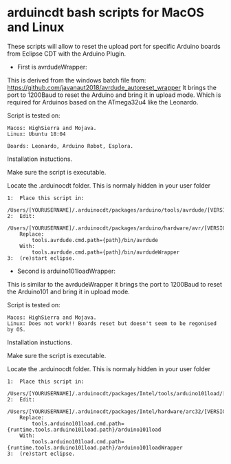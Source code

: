 # arduincdt bash scripts for MacOS and Linux
These scripts will allow to reset the upload port for specific Arduino boards from Eclipse CDT with the Arduino Plugin.

* First is avrdudeWrapper:

This is derived from the windows batch file from: https://github.com/javanaut2018/avrdude_autoreset_wrapper
It brings the port to 1200Baud to reset the Arduino and bring it in upload mode. Which is required for Arduinos based on the ATmega32u4 like the Leonardo.

Script is tested on:

	Macos: HighSierra and Mojava.
	Linux: Ubuntu 18:04
	
	Boards: Leonardo, Arduino Robot, Esplora.

Installation instuctions.

Make sure the script is executable.

Locate the .arduinocdt folder. This is normaly hidden in your user folder

	1:	Place this script in:
		/Users/[YOURUSERNAME]/.arduinocdt/packages/arduino/tools/avrdude/[VERSION]/bin
	2:	Edit:
		/Users/[YOURUSERNAME]/.arduinocdt/packages/arduino/hardware/avr/[VERSION]/platform.txt
		Replace:
			tools.avrdude.cmd.path={path}/bin/avrdude
		With:
			tools.avrdude.cmd.path={path}/bin/avrdudeWrapper
	3:	(re)start eclipse.


* Second is arduino101loadWrapper:

This is similar to the avrdudeWrapper it brings the port to 1200Baud to reset the Arduino101 and bring it in upload mode.

Script is tested on:

	Macos: HighSierra and Mojava.
	Linux: Does not work!! Boards reset but doesn't seem to be regonised by OS.

Installation instuctions.

Make sure the script is executable.

Locate the .arduinocdt folder. This is normaly hidden in your user folder

	1:	Place this script in:
		/Users/[YOURUSERNAME]/.arduinocdt/packages/Intel/tools/arduino101load/[VERSION]/
	2:	Edit:
		/Users/[YOURUSERNAME]/.arduinocdt/packages/Intel/hardware/arc32/[VERSION]/platform.txt
		Replace:
			tools.arduino101load.cmd.path={runtime.tools.arduino101load.path}/arduino101load
		With:
			tools.arduino101load.cmd.path={runtime.tools.arduino101load.path}/arduino101loadWrapper
	3:	(re)start eclipse.
